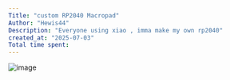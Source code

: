 ```yaml
---
Title: "custom RP2040 Macropad"
Author: "Hewis44"
Description: "Everyone using xiao , imma make my own rp2040"
created_at: "2025-07-03"
Total time spent: 
---
```












































































































































![image](https://github.com/user-attachments/assets/2b05f3b4-bd71-48d9-9796-1fa74e75dc8e)



